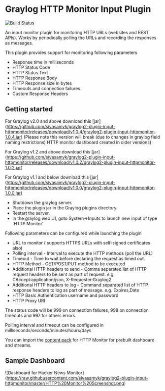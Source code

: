 # Graylog HTTP Monitor Input Plugin

[![Build Status](https://travis-ci.org/sivasamyk/graylog2-plugin-input-httpmonitor.svg?branch=master)](https://travis-ci.org/sivasamyk/graylog2-plugin-input-httpmonitor)

An input monitor plugin for monitoring HTTP URLs (websites and REST APIs). 
Works by periodically polling the URLs and recording the responses as messages.

This plugin provides support for monitoring following parameters

* Response time in milliseconds
* HTTP Status Code
* HTTP Status Text
* HTTP Response Body
* HTTP Response size in bytes
* Timeouts and connection failures
* Custom Response Headers

Getting started
---------------
For Graylog v2.0 and above download this [jar] (https://github.com/sivasamyk/graylog2-plugin-input-httpmonitor/releases/download/v1.0.4/graylog2-plugin-input-httpmonitor-1.0.4.jar)
(Please note this version will break (due to changes in graylog field naming restrictions) HTTP monitor dashboard created in older versions)

For Graylog v1.2 and above download this [jar] (https://github.com/sivasamyk/graylog2-plugin-input-httpmonitor/releases/download/v1.0.2/graylog2-plugin-input-httpmonitor-1.0.2.jar)

For Graylog v1.1 and below download this [jar] (https://github.com/sivasamyk/graylog2-plugin-input-httpmonitor/releases/download/v1.0.0/graylog2-plugin-input-httpmonitor-1.0.0.jar)

* Shutdown the graylog server.
* Place the plugin jar in the Graylog plugins directory.
* Restart the server.
* In the graylog web UI, goto System->Inputs to launch new input of type 'HTTP Monitor'
 

Following parameters can be configured while launching the plugin

* URL to monitor ( supports HTTPS URLs with self-signed certificates also)
* Polling interval - Interval to execute the HTTP methods (poll the URL) 
* Timeout - Time to wait before declaring the request as timed out. 
* HTTP Method - GET/POST/PUT method to be executed
* Additional HTTP headers to send - Comma separated list of HTTP request headers to be sent as part of request. e.g. CAccept:application/json, X-Requester:Graylog2
* Additional HTTP headers to log - Command separated list of HTTP response headers to log as part of message. e.g. Expires,Date
* HTTP Basic Authentication username and password
* HTTP Proxy URI

The status code will be 999 on connection failures, 998 on connection timeouts and 997 for others errors. 

Polling interval and timeout can be configured in milliseconds/seconds/minutes/hours/days

You can import the [content pack](https://github.com/sivasamyk/graylog-contentpack-httpmonitor) for HTTP Monitor for prebuilt dashboard and streams.

Sample Dashboard
----------------

![Dashboard for Hacker News Monitor] (https://raw.githubusercontent.com/sivasamyk/graylog2-plugin-input-httpmonitor/master/HTTP%20Monitor%20Screenshot.png)
